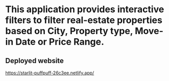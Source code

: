# This application provides interactive filters to filter real-estate properties based on City, Property type, Move-in Date or Price Range.
## Deployed website
https://starlit-puffpuff-26c3ee.netlify.app/
